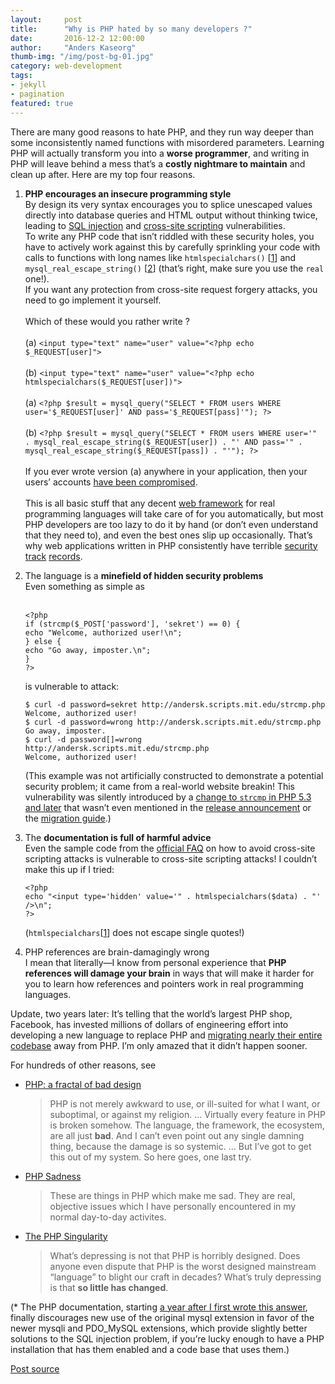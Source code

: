```yaml
---
layout:     post
title:      "Why is PHP hated by so many developers ?"	
date:       2016-12-2 12:00:00
author:     "Anders Kaseorg"
thumb-img: "/img/post-bg-01.jpg"
category: web-development
tags:
- jekyll
- pagination
featured: true
---
```

<p>There are many good reasons to hate PHP, and they run way deeper than some inconsistently named functions with misordered parameters. Learning PHP will actually transform you into a <strong>worse programmer</strong>, and writing in PHP will leave behind a mess that’s a <strong>costly nightmare to maintain</strong> and clean up after. Here are my top four reasons.</p>

<ol>
<li><p><strong>PHP encourages an insecure programming style</strong>  <br>
By design its very syntax encourages you to splice unescaped values directly into database queries and HTML output without thinking twice, leading to <a href="https://en.wikipedia.org/wiki/SQL_injection">SQL injection</a> and <a href="https://en.wikipedia.org/wiki/Cross-site_scripting">cross-site scripting</a> vulnerabilities. <br>
To write any PHP code that isn’t riddled with these security holes, you have to actively work against this by carefully sprinkling your code with calls to functions with long names like <code>htmlspecialchars()</code> [<a href="http://php.net/manual/en/function.htmlspecialchars.php">1</a>] and <code>mysql_real_escape_string()</code> [<a href="http://php.net/manual/en/function.mysql-real-escape-string.php">2</a>] (that’s right, make sure you use the <code>real</code> one!).  <br>
If you want any protection from cross-site request forgery attacks, you need to go implement it yourself. <br>
<br>
Which of these would you rather write ? <br>
<br>
(a) <code>&lt;input type="text" name="user" value="&lt;?php echo $_REQUEST[user]"&gt;</code> <br>
<br>
(b) <code>&lt;input type="text" name="user" value="&lt;?php echo htmlspecialchars($_REQUEST[user])"&gt;</code> <br>
<br>
(a) <code>&lt;?php $result = mysql_query("SELECT * FROM users WHERE user='$_REQUEST[user]' AND pass='$_REQUEST[pass]'"); ?&gt;</code> <br>
<br>
(b) <code>&lt;?php $result = mysql_query("SELECT * FROM users WHERE user='" . mysql_real_escape_string($_REQUEST[user]) . "' AND pass='" .  mysql_real_escape_string($_REQUEST[pass]) . "'"); ?&gt;</code> <br>
<br>
If you ever wrote version (a) anywhere in your application, then your users’ accounts <a href="http://www.acunetix.com/blog/news/barracuda-networks-breached/">have been compromised</a>. <br>
<br>
This is all basic stuff that any decent <a href="https://en.wikipedia.org/wiki/Web_framework">web framework</a> for real programming languages will take care of for you automatically, but most PHP developers are too lazy to do it by hand (or don’t even understand that they need to), and even the best ones slip up occasionally. That’s why web applications written in PHP consistently have terrible <a href="http://cve.mitre.org/cgi-bin/cvekey.cgi?keyword=wordpress">security</a> <a href="http://cve.mitre.org/cgi-bin/cvekey.cgi?keyword=mediawiki">track</a> <a href="http://cve.mitre.org/cgi-bin/cvekey.cgi?keyword=drupal">records</a>.</p></li>
<li><p>The language is a <strong>minefield of hidden security problems</strong> <br>
Even something as simple as <br>
<br></p>

<pre class="prettyprint"><code class="language-php hljs "><span class="hljs-preprocessor">&lt;?php</span>
<span class="hljs-keyword">if</span> (strcmp(<span class="hljs-variable">$_POST</span>[<span class="hljs-string">'password'</span>], <span class="hljs-string">'sekret'</span>) == <span class="hljs-number">0</span>) {
<span class="hljs-keyword">echo</span> <span class="hljs-string">"Welcome, authorized user!\n"</span>;
} <span class="hljs-keyword">else</span> {
<span class="hljs-keyword">echo</span> <span class="hljs-string">"Go away, imposter.\n"</span>;
}
<span class="hljs-preprocessor">?&gt;</span></code></pre>

<p>is vulnerable to attack:</p>

<pre class="prettyprint"><code class="language-bash hljs ">$ curl <span class="hljs-operator">-d</span> password=sekret http://andersk.scripts.mit.edu/strcmp.php
Welcome, authorized user!
$ curl <span class="hljs-operator">-d</span> password=wrong http://andersk.scripts.mit.edu/strcmp.php
Go away, imposter.
$ curl <span class="hljs-operator">-d</span> password[]=wrong http://andersk.scripts.mit.edu/strcmp.php
Welcome, authorized user!</code></pre>

<p>(This example was not artificially constructed to demonstrate a potential security problem; it came from a real-world website breakin! This vulnerability was silently introduced by a <a href="http://php.net/strcmp#102677">change to <code>strcmp</code> in PHP 5.3 and later</a> that wasn’t even mentioned in the <a href="http://php.net/releases/5_3_0.php">release announcement</a> or the <a href="http://php.net/migration53">migration guide</a>.)</p></li>
<li><p>The <strong>documentation is full of harmful advice</strong>  <br>
Even the sample code from the <a href="http://www.php.net/manual/en/faq.html.php#faq.html.encoding">official FAQ</a> on how to avoid cross-site scripting attacks is vulnerable to cross-site scripting attacks! I couldn’t make this up if I tried:</p>

<pre class="prettyprint"><code class="language-php hljs "><span class="hljs-preprocessor">&lt;?php</span>
<span class="hljs-keyword">echo</span> <span class="hljs-string">"&lt;input type='hidden' value='"</span> . htmlspecialchars(<span class="hljs-variable">$data</span>) . <span class="hljs-string">"' /&gt;\n"</span>;
<span class="hljs-preprocessor">?&gt;</span></code></pre>

<p>(<code>htmlspecialchars</code>[<a href="http://php.net/manual/en/function.htmlspecialchars.php">1</a>] does not escape single quotes!)</p></li>
<li><p>PHP references are brain-damagingly wrong <br>
I mean that literally—I know from personal experience that <strong>PHP references will damage your brain</strong> in ways that will make it harder for you to learn how references and pointers work in real programming languages.</p></li>
</ol>

<p>Update, two years later: It’s telling that the world’s largest PHP shop, Facebook, has invested millions of dollars of engineering effort into developing a new language to replace PHP and <a href="https://code.facebook.com/posts/264544830379293/hack-a-new-programming-language-for-hhvm/">migrating nearly their entire codebase</a> away from PHP. I’m only amazed that it didn’t happen sooner.</p>

<p>For hundreds of other reasons, see</p>

<ul>
<li><p><a href="http://me.veekun.com/blog/2012/04/09/php-a-fractal-of-bad-design/">PHP: a fractal of bad design</a></p>

<blockquote>
  <p>PHP is not merely awkward to use, or ill-suited for what I want, or suboptimal, or against my religion. … Virtually every feature in PHP is broken somehow. The language, the framework, the ecosystem, are all just <strong>bad</strong>. And I can’t even point out any single damning thing, because the damage is so systemic. … But I’ve got to get this out of my system. So here goes, one last try.</p>
</blockquote></li>
<li><p><a href="http://phpsadness.com/">PHP Sadness</a></p>

<blockquote>
  <p>These are things in PHP which make me sad. They are real, objective issues which I have personally encountered in my normal day-to-day activites.</p>
</blockquote></li>
<li><p><a href="http://www.codinghorror.com/blog/2012/06/the-php-singularity.html">The PHP Singularity</a></p>

<blockquote>
  <p>What’s depressing is not that PHP is horribly designed. Does anyone even dispute that PHP is the worst designed mainstream “language” to blight our craft in decades? What’s truly depressing is that <strong>so little has changed</strong>.</p>
</blockquote></li>
</ul>

<p>(* The PHP documentation, starting <a href="http://svn.php.net/viewvc?view=revision&amp;revision=324878">a year after I first wrote this answer</a>, finally discourages new use of the original mysql extension in favor of the newer mysqli and PDO_MySQL extensions, which provide slightly better solutions to the SQL injection problem, if you’re lucky enough to have a PHP installation that has them enabled and a code base that uses them.)</p>

<p><a href="https://www.quora.com/Why-is-PHP-hated-by-so-many-developers">Post source</a></p>
